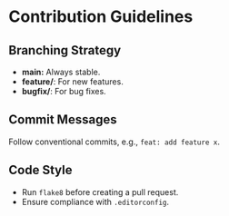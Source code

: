 # Contribution Guidelines

## Branching Strategy
- **main:** Always stable.
- **feature/**: For new features.
- **bugfix/**: For bug fixes.

## Commit Messages
Follow conventional commits, e.g., `feat: add feature x`.

## Code Style
- Run `flake8` before creating a pull request.
- Ensure compliance with `.editorconfig`.


